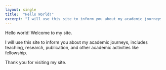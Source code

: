 ```yaml
---
layout: single
title:  "Hello World!"
excerpt: "I will use this site to inform you about my academic journeys, includes teaching, research, publication, and other academic activities like fellowship."
---
```


Hello world! Welcome to my site.

I will use this site to inform you about my academic journeys, includes teaching, research, publication, and other academic activities like fellowship.

Thank you for visiting my site.
